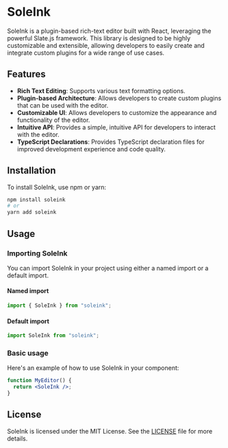 # SoleInk

SoleInk is a plugin-based rich-text editor built with React, leveraging the powerful Slate.js framework. This library is designed to be highly customizable and extensible, allowing developers to easily create and integrate custom plugins for a wide range of use cases.

## Features

- **Rich Text Editing**: Supports various text formatting options.
- **Plugin-based Architecture**: Allows developers to create custom plugins that can be used with the editor.
- **Customizable UI**: Allows developers to customize the appearance and functionality of the editor.
- **Intuitive API**: Provides a simple, intuitive API for developers to interact with the editor.
- **TypeScript Declarations**: Provides TypeScript declaration files for improved development experience and code quality.


## Installation

To install SoleInk, use npm or yarn:

```bash
npm install soleink
# or
yarn add soleink
```

## Usage

### Importing SoleInk
You can import SoleInk in your project using either a named import or a default import.

#### Named import
```jsx
import { SoleInk } from "soleink";
```

#### Default import
```jsx
import SoleInk from "soleink";
```

### Basic usage
Here's an example of how to use SoleInk in your component:
```jsx
function MyEditor() {
  return <SoleInk />;
}
```

## License

SoleInk is licensed under the MIT License. See the [LICENSE](LICENSE) file for more details.

